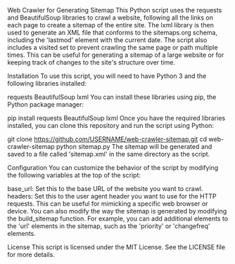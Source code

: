 Web Crawler for Generating Sitemap
This Python script uses the requests and BeautifulSoup libraries to crawl a website, following all the links on each page to create a sitemap of the entire site. The lxml library is then used to generate an XML file that conforms to the sitemaps.org schema, including the 'lastmod' element with the current date. The script also includes a visited set to prevent crawling the same page or path multiple times. This can be useful for generating a sitemap of a large website or for keeping track of changes to the site's structure over time.

Installation
To use this script, you will need to have Python 3 and the following libraries installed:

requests
BeautifulSoup
lxml
You can install these libraries using pip, the Python package manager:


pip install requests BeautifulSoup lxml
Once you have the required libraries installed, you can clone this repository and run the script using Python:


git clone https://github.com/USERNAME/web-crawler-sitemap.git
cd web-crawler-sitemap
python sitemap.py
The sitemap will be generated and saved to a file called 'sitemap.xml' in the same directory as the script.

Configuration
You can customize the behavior of the script by modifying the following variables at the top of the script:

base_url: Set this to the base URL of the website you want to crawl.
headers: Set this to the user agent header you want to use for the HTTP requests. This can be useful for mimicking a specific web browser or device.
You can also modify the way the sitemap is generated by modifying the build_sitemap function. For example, you can add additional elements to the 'url' elements in the sitemap, such as the 'priority' or 'changefreq' elements.

License
This script is licensed under the MIT License. See the LICENSE file for more details.
